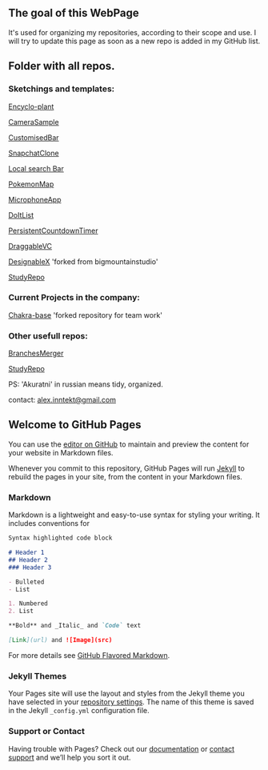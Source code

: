 
## The goal of this WebPage
It's used for organizing my repositories, according to their scope and use.
I will try to update this page as soon as a new repo is added in my GitHub list.


## Folder with all repos.

### Sketchings and templates:

[Encyclo-plant](https://github.com/AlexInntekt/Encyclo-plant)

[CameraSample](https://github.com/AlexInntekt/CameraSample)

[CustomisedBar](https://github.com/AlexInntekt/CustomisedBar)

[SnapchatClone](https://github.com/AlexInntekt/SnapchatClone)

[Local search Bar](https://github.com/AlexInntekt/QCDBS)

[PokemonMap](https://github.com/AlexInntekt/PokemonMap)

[MicrophoneApp](https://github.com/AlexInntekt/MicrophoneApp) 

[DoItList](https://github.com/AlexInntekt/DoItList)

[PersistentCountdownTimer](https://github.com/AlexInntekt/PersistentCountdownTimer)

[DraggableVC](https://github.com/AlexInntekt/DraggableVC)

[DesignableX](https://github.com/AlexInntekt/DesignableX) 'forked from bigmountainstudio'

[StudyRepo](https://github.com/AlexInntekt/StudyRepo) 



### Current Projects in the company:
[Chakra-base](https://github.com/ionescu77/chakra-base/commits/master)  'forked repository for team work'

### Other usefull repos:
[BranchesMerger](https://github.com/AlexInntekt/BranchesMerger)

[StudyRepo](https://github.com/AlexInntekt/StudyRepo)


PS: 'Akuratni' in russian means tidy, organized.

contact: alex.inntekt@gmail.com









## Welcome to GitHub Pages

You can use the [editor on GitHub](https://github.com/AlexInntekt/akuratni/edit/master/index.md) to maintain and preview the content for your website in Markdown files.

Whenever you commit to this repository, GitHub Pages will run [Jekyll](https://jekyllrb.com/) to rebuild the pages in your site, from the content in your Markdown files.

### Markdown

Markdown is a lightweight and easy-to-use syntax for styling your writing. It includes conventions for

```markdown
Syntax highlighted code block

# Header 1
## Header 2
### Header 3

- Bulleted
- List

1. Numbered
2. List

**Bold** and _Italic_ and `Code` text

[Link](url) and ![Image](src)
```

For more details see [GitHub Flavored Markdown](https://guides.github.com/features/mastering-markdown/).

### Jekyll Themes

Your Pages site will use the layout and styles from the Jekyll theme you have selected in your [repository settings](https://github.com/AlexInntekt/akuratni/settings). The name of this theme is saved in the Jekyll `_config.yml` configuration file.

### Support or Contact

Having trouble with Pages? Check out our [documentation](https://help.github.com/categories/github-pages-basics/) or [contact support](https://github.com/contact) and we’ll help you sort it out.
